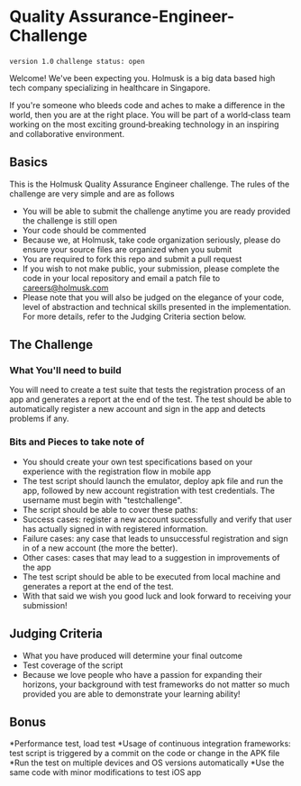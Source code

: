 # Quality Assurance-Engineer-Challenge

`version 1.0`
`challenge status: open`

Welcome! We've been expecting you. Holmusk is a big data based high tech company specializing in healthcare in Singapore.

If you're someone who bleeds code and aches to make a difference in the world, then you are at the right place. You will be part of a world‑class team working on the most exciting ground‑breaking technology in an inspiring and collaborative environment.


## Basics

This is the Holmusk Quality Assurance Engineer challenge. The rules of the challenge are very simple and are as follows

* You will be able to submit the challenge anytime you are ready provided the challenge is still open
* Your code should be commented
* Because we, at Holmusk, take code organization seriously, please do ensure your source files are organized when you submit
* You are required to fork this repo and submit a pull request
* If you wish to not make public, your submission, please complete the code in your local repository and email a patch file to careers@holmusk.com
* Please note that you will also be judged on the elegance of your code, level of abstraction and technical skills presented in the implementation. For more details, refer to the Judging Criteria section below.

## The Challenge 

### What You'll need to build

You will need to create a test suite that tests the registration process of an app and generates a report at the end of the test. The test should be able to automatically register a new account and sign in the app and detects problems if any.

### Bits and Pieces to take note of
* You should create your own test specifications based on your experience with the registration flow in mobile app
* The test script should launch the emulator, deploy apk file and run the app, followed by new account registration with test credentials. The username must begin with "testchallenge".
* The script should be able to cover these paths:
* Success cases: register a new account successfully and verify that user has actually signed in with registered information.
* Failure cases: any case that leads to unsuccessful registration and sign in of a new account (the more the better).
* Other cases: cases that may lead to a suggestion in improvements of the app
* The test script should be able to be executed from local machine and generates a report at the end of the test.
* With that said we wish you good luck and look forward to receiving your submission!

## Judging Criteria
* What you have produced will determine your final outcome
* Test coverage of the script
* Because we love people who have a passion for expanding their horizons, your background with test frameworks do not matter so much provided you are able to demonstrate your learning ability!

## Bonus
*Performance test, load test
*Usage of continuous integration frameworks: test script is triggered by a commit on the code or change in the APK file
*Run the test on multiple devices and OS versions automatically
*Use the same code with minor modifications to test iOS app
